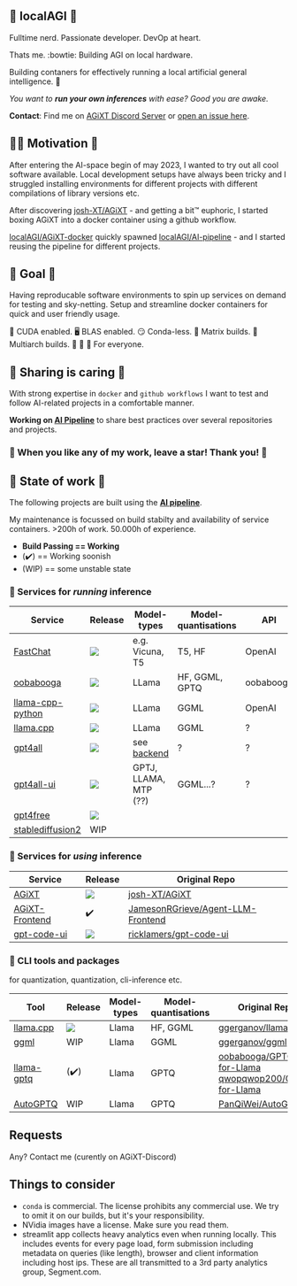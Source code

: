 ## 🧮 localAGI 🧮
Fulltime nerd. Passionate developer. DevOp at heart.

Thats me. :bowtie: Building AGI on local hardware.

Building contaners for effectively running a local artificial general intelligence. :mechanical_arm:

*You want to **run your own inferences** with ease? Good you are awake.*

**Contact**: Find me on [AGiXT Discord Server](https://discord.gg/d3TkHRZcjD) or [open an issue here](https://github.com/localagi/localAGI/issues/new).

## :climbing_woman: Motivation :climbing:

After entering the AI-space begin of may 2023, I wanted to try out all cool software available. Local development setups have always been tricky and I struggled installing environments for different projects with different compilations of library versions etc.

After discovering [josh-XT/AGiXT](https://github.com/Josh-XT/AGiXT) - and getting a bit&trade; euphoric, I started boxing AGiXT into a docker container using a github workflow.

[localAGI/AGiXT-docker](https://github.com/localagi/AGiXT-docker) quickly spawned [localAGI/AI-pipeline](https://github.com/localagi/AI-pipeline) - and I started reusing the pipeline for different projects.

## 🎯 Goal 🎯

Having reproducable software environments to spin up services on demand for testing and sky-netting.
Setup and streamline docker containers for quick and user friendly usage.

:rocket: CUDA enabled. :desktop_computer: BLAS enabled. :smirk: Conda-less. :onion: Matrix builds. :office: Multiarch builds. :child: :adult: :older_adult: For everyone.



## :hibiscus: Sharing is caring :hibiscus:

With strong expertise in `docker` and `github workflows` I want to test and follow AI-related projects in a comfortable manner.

**Working on [AI Pipeline](https://github.com/localagi/ai-pipeline)** to share best practices over several repositories and projects.

### :star2: When you like any of my work, leave a star! Thank you! :star2:

## 🤖 State of work 🤖

The following projects are built using the **[AI pipeline](https://github.com/localagi/ai-pipeline)**.

My maintenance is focussed on build stabilty and availability of service containers. >200h of work. 50.000h of experience.

* **Build Passing == Working**
* (:heavy_check_mark:) == Working soonish
* (WIP) == some unstable state

### 🧠 Services for *running* inference
| Service                                               | Release            | Model-types     | Model-quantisations | API | Original Repo |
-------------------------------------------------------------------|--------------------|-----------------|---------------------|-------------------|---------------|
| [FastChat](https://github.com/localagi/FastChat-docker)          | ![](https://github.com/localagi/FastChat-docker/actions/workflows/publish-docker.yml/badge.svg?branch=main) | e.g. Vicuna, T5 | T5, HF              | OpenAI            | [lm-sys/FastChat](https://github.com/lm-sys/FastChat) |
| [oobabooga](https://github.com/localagi/oobabooga-docker)        | ![](https://github.com/localagi/oobabooga-docker/actions/workflows/publish-docker.yml/badge.svg?branch=main) | LLama           | HF, GGML, GPTQ      | oobabooga         | [oobabooga/text-generation-webui](https://github.com/oobabooga/text-generation-webui) |
| [llama-cpp-python](https://github.com/localagi/llama-cpp-python-docker) |![](https://github.com/localagi/llama-cpp-python-docker/actions/workflows/publish-docker.yml/badge.svg?branch=main)| LLama           | GGML            | OpenAI            | [abetlen/llama-cpp-python](https://github.com/abetlen/llama-cpp-python) |
| [llama.cpp](https://github.com/localagi/llama.cpp-docker) |![](https://github.com/localagi/llama.cpp-docker/actions/workflows/publish-docker.yml/badge.svg?branch=master)| LLama           |  GGML            | ?            | [ggerganov/llama.cpp](https://github.com/ggerganov/llama.cpp) |
| [gpt4all](https://github.com/localagi/gpt4all-docker)            | ![](https://github.com/localagi/gpt4all-docker/actions/workflows/publish-docker.yml/badge.svg?branch=main) | see [backend](https://github.com/nomic-ai/gpt4all/tree/main/gpt4all-backend) | ?                 | ? | [nomic-ai/gpt4all](https://github.com/nomic-ai/gpt4all) |
| [gpt4all-ui](https://github.com/localagi/gpt4all-ui-docker)            | ![](https://github.com/localagi/gpt4all-ui-docker/actions/workflows/publish-docker.yml/badge.svg?branch=main) | GPTJ, LLAMA, MTP (??) | GGML...?          | ? | [nomic-ai/gpt4all-ui](https://github.com/nomic-ai/gpt4all-ui) |
| [gpt4free](https://github.com/localagi/gpt4free-docker)  | ![](https://github.com/localagi/gpt4free-docker/actions/workflows/publish-docker.yml/badge.svg?branch=main) | | | | [xtekky/gpt4free](https://github.com/xtekky/gpt4free)  |
| [stablediffusion2](https://github.com/localagi/stablediffusion2-docker) |         WIP  |        |                     |                   | |

### 🎩 Services for *using* inference
| Service                                                     |  Release              | Original Repo |
|------------------------------------------------------------------------|-----------------------|---------------|
| [AGiXT](https://github.com/localagi/AGiXT-docker)                      | ![](https://github.com/localagi/AGiXT-docker/actions/workflows/publish-docker-test.yaml/badge.svg?branch=main)  | [josh-XT/AGiXT](https://github.com/josh-xt/AGiXT)  | 
| [AGiXT-Frontend](https://github.com/localagi/agent-llm-frontend)       | :heavy_check_mark: | [JamesonRGrieve/Agent-LLM-Frontend](https://github.com/JamesonRGrieve/Agent-LLM-Frontend) |
| [gpt-code-ui](https://github.com/localagi/gpt-code-ui-docker)          | ![](https://github.com/localagi/gpt-code-ui-docker/actions/workflows/publish-docker.yml/badge.svg?branch=main)  | [ricklamers/gpt-code-ui](https://github.com/ricklamers/gpt-code-ui) |


### 🦿 CLI tools and packages
for quantization, quantization, cli-inference etc.

| Tool                                                                | Release              | Model-types  | Model-quantisations | Original Repo |
|---------------------------------------------------------------------|----------------------|--------------|---------------------|---------------|
| [llama.cpp](https://github.com/localagi/llama.cpp-docker)           | ![](https://github.com/localagi/llama.cpp-docker/actions/workflows/publish-docker.yml/badge.svg?branch=master) | Llama        | HF, GGML  | [ggerganov/llama.cpp](https://github.com/ggerganov/llama.cpp) |
| [ggml](https://github.com/localagi/ggml-docker)                      | WIP                  | Llama        |  GGML   | [ggerganov/ggml](https://github.com/ggerganov/ggml) |
| [llama-gptq](https://github.com/localagi/llama-gptq-docker)         | (:heavy_check_mark:) | Llama        |  GPTQ    | [oobabooga/GPTQ-for-Llama](https://github.com/oobabooga/GPTQ-for-LLaMa) <br> [qwopqwop200/GPTQ-for-Llama](https://github.com/qwopqwop200/GPTQ-for-LLaMa)  |
| [AutoGPTQ](https://github.com/localagi/AutoGPTQ-docker)             | WIP                  | Llama        |  GPTQ    | [PanQiWei/AutoGPTQ](https://github.com/PanQiWei/AutoGPTQ) |

## Requests
Any? Contact me (curently on AGiXT-Discord)


## Things to consider
- `conda` is commercial. The license prohibits any commercial use. We try to omit it on our builds, but it's your responsibility.
- NVidia images have a license. Make sure you read them.
- streamlit app collects heavy analytics even when running locally. This includes events for every page load, form submission including metadata on queries (like length), browser and client information including host ips. These are all transmitted to a 3rd party analytics group, Segment.com.

<!--
**localagi/localAGI** is a ✨ _special_ ✨ repository because its `README.md` (this file) appears on your GitHub profile.

Here are some ideas to get you started:

- 
- 🌱 I’m currently learning ...
- 👯 I’m looking to collaborate on ...
- 🤔 I’m looking for help with ...
- 💬 Ask me about ...
- 📫 How to reach me: ...
- 😄 Pronouns: ...
- ⚡ Fun fact: ...
-->
